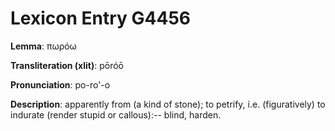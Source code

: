 # Lexicon Entry G4456

**Lemma**: πωρόω

**Transliteration (xlit)**: pōróō

**Pronunciation**: po-ro'-o

**Description**:
apparently from  (a kind of stone); to petrify, i.e. (figuratively) to indurate (render stupid or callous):-- blind, harden.
